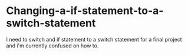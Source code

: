 # Changing-a-if-statement-to-a-switch-statement
I need to switch and if statement to a switch statement for a final project and i'm currently confused on how to.
